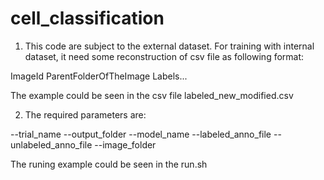 # cell_classification

1. This code are subject to the external dataset. For training with internal dataset, it need some reconstruction of csv file as following format:

ImageId ParentFolderOfTheImage Labels...

The example could be seen in the csv file labeled_new_modified.csv

2. The required parameters are:

--trial_name
--output_folder
--model_name
--labeled_anno_file
--unlabeled_anno_file
--image_folder

 The runing example could be seen in the run.sh
 
